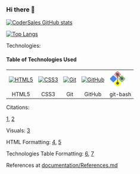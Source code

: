 ### Hi there 👋

<!--
**CoderSales/CoderSales** is a ✨ _special_ ✨ repository because its `README.md` (this file) appears on your GitHub profile.

Here are some ideas to get you started:

- 🔭 I’m currently working on ...
- 🌱 I’m currently learning ...
- 👯 I’m looking to collaborate on ...
- 🤔 I’m looking for help with ...
- 💬 Ask me about ...
- 📫 How to reach me: ...
- 😄 Pronouns: ...
- ⚡ Fun fact: ...
-->

[![CoderSales GitHub stats](https://github-readme-stats.vercel.app/api?username=CoderSales)](https://github.com/CoderSales/github-readme-stats)

[![Top Langs](https://github-readme-stats.vercel.app/api/top-langs/?username=CoderSales&layout=compact)](https://github.com/CoderSales/github-readme-stats&layout=compact)

Technologies:

#### Table of Technologies Used
<table>
    <tr>
        <td><a href="https://en.wikipedia.org/wiki/HTML5" target="_blank">
            <img src="https://upload.wikimedia.org/wikipedia/commons/thumb/6/61/HTML5_logo_and_wordmark.svg/1024px-HTML5_logo_and_wordmark.svg.png" alt="HTML5" width="55"></a></td>
        <td><a href="https://en.wikipedia.org/wiki/CSS" target="_blank">
            <img src="https://upload.wikimedia.org/wikipedia/commons/thumb/d/d5/CSS3_logo_and_wordmark.svg/800px-CSS3_logo_and_wordmark.svg.png" alt="CSS3" width="40"></a></td>
        <td><a href="https://en.wikipedia.org/wiki/Git" target="_blank">
            <img src="https://upload.wikimedia.org/wikipedia/commons/thumb/e/e0/Git-logo.svg/1920px-Git-logo.svg.png" alt="Git" width="62"></a></td>
        <td><a href="https://en.wikipedia.org/wiki/GitHub" target="_blank">
            <img src="https://upload.wikimedia.org/wikipedia/commons/thumb/9/91/Octicons-mark-github.svg/1200px-Octicons-mark-github.svg.png" alt="GitHub" width="45"></a></td>
        <td><a href="https://gitforwindows.org/" target="_blank">
            <img src="/static/images/git-bash.png" alt="git-bash" width="45"></a></td>
    </tr>
    <tr>
        <td><center>HTML5</center></td>
        <td><center>CSS3</center></td>
        <td><center>Git</center></td>
        <td><center>GitHub</center></td>
        <td><center>git-bash</center></td>
    </tr>
</table>

Citations:

[1](https://github.com/ndelangen?tab=following), [2](https://github.com/bodograumann)

Visuals: [3](https://github.com/anuraghazra/github-readme-stats)

HTML Formatting: [4](https://chat.openai.com/), [5](https://validator.w3.org/nu/#textarea)

Technologies Table Formatting: [6](https://github.com/CoderSales/Portfolio_Project_1/), [7](https://www.google.com/slides/about/)

References at [documentation/References.md](https://github.com/CoderSales/CoderSales/blob/main/documentation/References.md)
